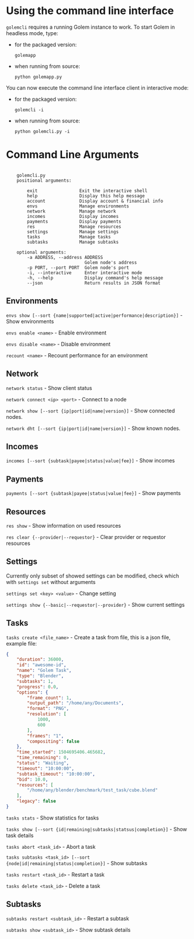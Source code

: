 # Using the command line interface

`golemcli` requires a running Golem instance to work. To start Golem in headless mode, type:
- for the packaged version:
  
  `golemapp`
- when running from source:
  
  `python golemapp.py`

You can now execute the command line interface client in interactive mode:
- for the packaged version:
  
  `golemcli -i`
- when running from source:
  
  `python golemcli.py -i`



# Command Line Arguments 

```text

    golemcli.py  
    positional arguments:

        exit                Exit the interactive shell
        help                Display this help message
        account             Display account & financial info
        envs                Manage environments
        network             Manage network
        incomes             Display incomes
        payments            Display payments
        res                 Manage resources
        settings            Manage settings
        tasks               Manage tasks
        subtasks            Manage subtasks

    optional arguments:
        -a ADDRESS, --address ADDRESS 
                              Golem node's address
        -p PORT, --port PORT  Golem node's port
        -i, --interactive     Enter interactive mode
        -h, --help            Display command's help message
        --json                Return results in JSON format
```

## Environments

`envs show [--sort {name|supported|active|performance|description}]` - Show environments

`envs enable <name>` - Enable environment

`envs disable <name>` - Disable environment

`recount <name>` - Recount performance for an environment

## Network

`network status` - Show client status

`network connect <ip> <port>` - Connect to a node 

`network show [--sort {ip|port|id|name|version}]` - Show connected nodes.

`network dht [--sort {ip|port|id|name|version}]` - Show known nodes.

## Incomes

`incomes [--sort {subtask|payee|status|value|fee}]` - Show incomes

## Payments

`payments [--sort {subtask|payee|status|value|fee}]` - Show payments

## Resources

`res show` - Show information on used resources

`res clear {--provider|--requestor}` - Clear provider or requestor resources

## Settings
Currently only subset of showed settings can be modified, check which with `settings set` without arguments 

`settings set <key> <value>` - Change setting

`settings show {--basic|--requestor|--provider}` - Show current settings

## Tasks

`tasks create <file_name>` - Create a task from file, this is a json file, example file:

```json
{
    "duration": 36000,
    "id": "awesome-id",
    "name": "Golem Task",
    "type": "Blender",
    "subtasks": 1,
    "progress": 0.0,
    "options": {
        "frame_count": 1,
        "output_path": "/home/any/Documents",
        "format": "PNG",
        "resolution": [
            1000,
            600
        ],
        "frames": "1",
        "compositing": false
    },
    "time_started": 1504695406.465682,
    "time_remaining": 0,
    "status": "Waiting",
    "timeout": "10:00:00",
    "subtask_timeout": "10:00:00",
    "bid": 10.0,
    "resources": [
        "/home/any/blender/benchmark/test_task/cube.blend"
    ],
    "legacy": false
}
```

`tasks stats` - Show statistics for tasks

`tasks show [--sort {id|remaining|subtasks|statsus|completion}]` - Show task details

`tasks abort <task_id>` - Abort a task

`tasks subtasks <task_id> [--sort {node|id|remaining|status|completion}]` - Show subtasks

`tasks restart <task_id>` - Restart a task

`tasks delete <task_id>` - Delete a task

## Subtasks

`subtasks restart <subtask_id>`  - Restart a subtask

`subtasks show <subtask_id>` - Show subtask details


